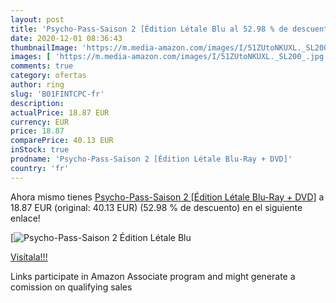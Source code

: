 ```yaml
---
layout: post
title: 'Psycho-Pass-Saison 2 [Édition Létale Blu al 52.98 % de descuento'
date: 2020-12-01 08:36:43
thumbnailImage: 'https://m.media-amazon.com/images/I/51ZUtoNKUXL._SL200_.jpg'
images: [ 'https://m.media-amazon.com/images/I/51ZUtoNKUXL._SL200_.jpg' ]
comments: true
category: ofertas
author: ring
slug: 'B01FINTCPC-fr'
description:
actualPrice: 18.87 EUR
currency: EUR
price: 18.87
comparePrice: 40.13 EUR
inStock: true
prodname: 'Psycho-Pass-Saison 2 [Édition Létale Blu-Ray + DVD]'
country: 'fr'
---
```


Ahora mismo tienes [Psycho-Pass-Saison 2 [Édition Létale Blu-Ray + DVD]](https://www.amazon.fr/dp/B01FINTCPC/?tag=tolees0d-21) a 18.87 EUR (original: 40.13 EUR) (52.98 %  de descuento) en el siguiente enlace!

[![Psycho-Pass-Saison 2 [Édition Létale Blu](https://m.media-amazon.com/images/I/51ZUtoNKUXL._SL200_.jpg)](https://www.amazon.fr/dp/B01FINTCPC/?tag=tolees0d-21)

[Visítala!!!](https://www.amazon.fr/dp/B01FINTCPC/?tag=tolees0d-21)

Links participate in Amazon Associate program and might generate a comission on qualifying sales
